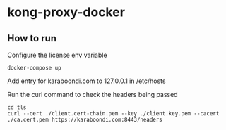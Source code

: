 # kong-proxy-docker

## How to run
Configure the license env variable
```shell
docker-compose up
```
Add entry for karaboondi.com to 127.0.0.1 in /etc/hosts

Run the curl command to check the headers being passed

```shell
cd tls
curl --cert ./client.cert-chain.pem --key ./client.key.pem --cacert ./ca.cert.pem https://karaboondi.com:8443/headers
```

